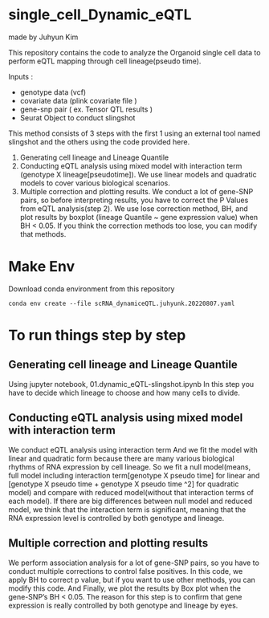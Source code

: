 # single_cell_Dynamic_eQTL
made by Juhyun Kim

This repository contains the code to analyze the Organoid single cell data to perform eQTL mapping through cell lineage(pseudo time). 

Inputs :
* genotype data (vcf)
* covariate data (plink covariate file )
* gene-snp pair ( ex. Tensor QTL results )
* Seurat Object to conduct slingshot

This method consists of 3 steps with the first 1 using an external tool named slingshot and the others using the code provided here.

1. Generating cell lineage and Lineage Quantile
2. Conducting eQTL analysis using mixed model with interaction term (genotype X lineage[pseudotime]). We use linear models and quadratic models to cover various biological scenarios.
3. Multiple correction and plotting results. We conduct a lot of gene-SNP pairs, so before interpreting results, you have to correct the P Values from eQTL analysis(step 2). We use lose correction method, BH, and plot results by boxplot (lineage Quantile ~ gene expression value) when BH < 0.05. If you think the correction methods too lose, you can modify that methods. 

# Make Env
Download conda environment from this repository
```shell
conda env create --file scRNA_dynamiceQTL.juhyunk.20220807.yaml
```

# To run things step by step
## Generating cell lineage and Lineage Quantile
Using jupyter notebook, 01.dynamic_eQTL-slingshot.ipynb
In this step you have to decide which lineage to choose and how many cells to divide.


## Conducting eQTL analysis using mixed model with interaction term
We conduct eQTL analysis using interaction term
And we fit the model with linear and quadratic form because there are many various biological rhythms of RNA expression by cell lineage.
So we fit a null model(means, full model including interaction term[genotype X pseudo time] for linear and [genotype X pseudo time + genotype X pseudo time ^2] for quadratic model) and compare with reduced model(without that interaction terms of each model). If there are big differences between null model and reduced model, we think that the interaction term is significant, meaning that the RNA expression level is controlled by both genotype and lineage.

## Multiple correction and plotting results
We perform association analysis for a lot of gene-SNP pairs, so you have to conduct multiple corrections to control false positives. In this code, we apply BH to correct p value, but if you want to use other methods, you can modify this code. 
And Finally, we plot the results by Box plot when the gene-SNP’s BH < 0.05. The reason for this step is to confirm that gene expression is really controlled by both genotype and lineage by eyes.
